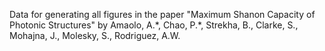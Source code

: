 Data for generating all figures in the paper "Maximum Shanon Capacity of Photonic Structures" by Amaolo, A.\*, Chao, P.\*, Strekha, B., Clarke, S., Mohajna, J., Molesky, S., Rodriguez, A.W.

